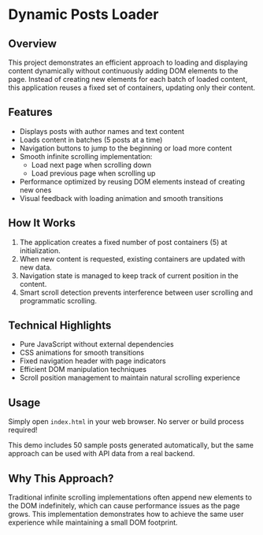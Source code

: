 # Dynamic Posts Loader

## Overview
This project demonstrates an efficient approach to loading and displaying content dynamically without continuously adding DOM elements to the page. Instead of creating new elements for each batch of loaded content, this application reuses a fixed set of containers, updating only their content.

## Features
- Displays posts with author names and text content
- Loads content in batches (5 posts at a time)
- Navigation buttons to jump to the beginning or load more content
- Smooth infinite scrolling implementation:
  - Load next page when scrolling down
  - Load previous page when scrolling up
- Performance optimized by reusing DOM elements instead of creating new ones
- Visual feedback with loading animation and smooth transitions

## How It Works
1. The application creates a fixed number of post containers (5) at initialization.
2. When new content is requested, existing containers are updated with new data.
3. Navigation state is managed to keep track of current position in the content.
4. Smart scroll detection prevents interference between user scrolling and programmatic scrolling.

## Technical Highlights
- Pure JavaScript without external dependencies
- CSS animations for smooth transitions
- Fixed navigation header with page indicators
- Efficient DOM manipulation techniques
- Scroll position management to maintain natural scrolling experience

## Usage
Simply open `index.html` in your web browser. No server or build process required!

This demo includes 50 sample posts generated automatically, but the same approach can be used with API data from a real backend.

## Why This Approach?
Traditional infinite scrolling implementations often append new elements to the DOM indefinitely, which can cause performance issues as the page grows. This implementation demonstrates how to achieve the same user experience while maintaining a small DOM footprint.